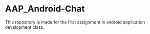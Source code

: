 # AAP_Android-Chat
This repository is made for the first assignment in android application development class.
